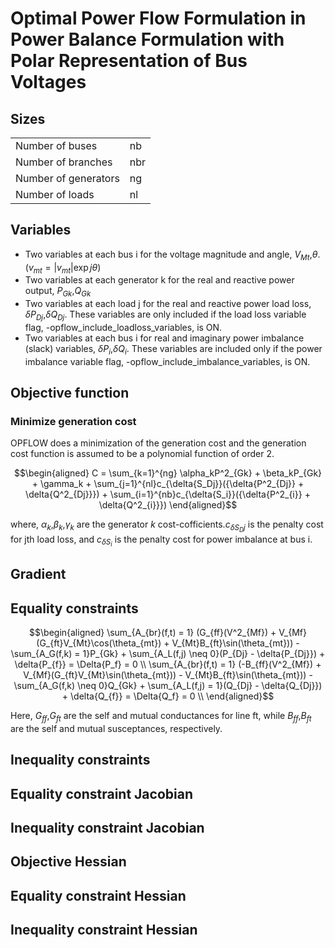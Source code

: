 # Optimal Power Flow Formulation in Power Balance Formulation with Polar Representation of Bus Voltages

## Sizes

<table>
<tr>
<td>Number of buses</td> <td>nb</td>
</tr>
<tr>
<td>Number of branches</td> <td>nbr</td>
</tr>
<tr>
<td>Number of generators</td> <td>ng</td>
</tr>
<tr>
<td>Number of loads</td> <td>nl</td>
</tr>
</table>

## Variables

- Two variables at each bus i for the voltage magnitude and angle, $`V_{Mt}`$,$`\theta`$. ($`{v}_{mt} = \left | v_{mt}\right|\exp{j\theta} `$)
- Two variables at each generator k for the real and reactive power output, $`P_{Gk}`$,$`Q_{Gk}`$
- Two variables at each load j for the real and reactive power load loss, $`\delta{P_{Dj}}`$,$`\delta{Q_{Dj}}`$. These variables are only included 
if the load loss variable flag, -opflow_include_loadloss_variables, is ON.
- Two variables at each bus i for real and imaginary power imbalance (slack) variables, $`\delta{P_{i}}`$,$`\delta{Q_{i}}`$. These variables are included
only if the power imbalance variable flag, -opflow_include_imbalance_variables, is ON.


## Objective function

### Minimize generation cost
OPFLOW does a minimization of the generation cost and the generation cost function is assumed to be a polynomial function of order 2.
```math
\begin{aligned}
C = \sum_{k=1}^{ng} \alpha_kP^2_{Gk} + \beta_kP_{Gk} + \gamma_k + \sum_{j=1}^{nl}c_{\delta{S_Dj}}({\delta{P^2_{Dj}} + \delta{Q^2_{Dj}}}) 
+ \sum_{i=1}^{nb}c_{\delta{S_i}}({\delta{P^2_{i}} + \delta{Q^2_{i}}})
\end{aligned}
```
where, $`\alpha_k`$,$`\beta_k`$,$`\gamma_k`$ are the generator $`k`$ cost-cofficients.$`c_{\delta{S_Dj}}`$ is the penalty cost for jth load loss, 
and $`c_{\delta{S_i}}`$ is the penalty cost for power imbalance at bus i.

## Gradient
## Equality constraints

```math
\begin{aligned}
\sum_{A_{br}(f,t) = 1} (G_{ff}(V^2_{Mf}) + V_{Mf}(G_{ft}V_{Mt}\cos(\theta_{mt}) + V_{Mt}B_{ft}\sin(\theta_{mt}))
- \sum_{A_G(f,k) = 1}P_{Gk} + \sum_{A_L(f,j) \neq 0}(P_{Dj} - \delta{P_{Dj}}) + \delta{P_{f}} = \Delta{P_f} = 0 \\
\sum_{A_{br}(f,t) = 1} (-B_{ff}(V^2_{Mf}) + V_{Mf}(G_{ft}V_{Mt}\sin(\theta_{mt})) - V_{Mt}B_{ft}\sin(\theta_{mt}))
    - \sum_{A_G(f,k) \neq 0}Q_{Gk} + \sum_{A_L(f,j) = 1}(Q_{Dj} - \delta{Q_{Dj}}) + \delta{Q_{f}} = \Delta{Q_f} = 0 \\
\end{aligned}
```
Here, $`G_{ff}`$,$`G_{ft}`$ are the self and mutual conductances for line ft, while $`B_{ff}`$,$`B_{ft}`$ are the
self and mutual susceptances, respectively.


## Inequality constraints
## Equality constraint Jacobian
## Inequality constraint Jacobian
## Objective Hessian
## Equality constraint Hessian
## Inequality constraint Hessian